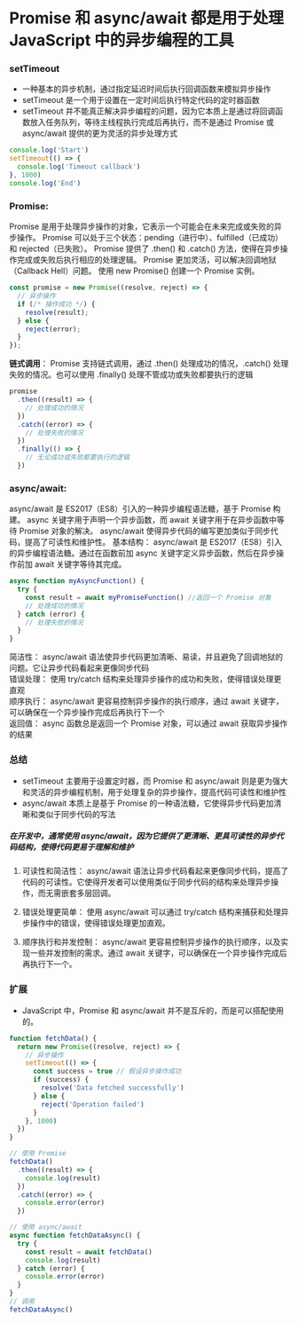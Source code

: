 # Promise 和 async/await 都是用于处理 JavaScript 中的异步编程的工具

### setTimeout

- 一种基本的异步机制，通过指定延迟时间后执行回调函数来模拟异步操作
- setTimeout 是一个用于设置在一定时间后执行特定代码的定时器函数
- setTimeout 并不能真正解决异步编程的问题，因为它本质上是通过将回调函数放入任务队列，等待主线程执行完成后再执行，而不是通过 Promise 或 async/await 提供的更为灵活的异步处理方式

```javascript
console.log('Start')
setTimeout(() => {
  console.log('Timeout callback')
}, 1000)
console.log('End')
```

### Promise:

Promise 是用于处理异步操作的对象，它表示一个可能会在未来完成或失败的异步操作。
Promise 可以处于三个状态：pending（进行中）、fulfilled（已成功）和 rejected（已失败）。
Promise 提供了 .then() 和 .catch() 方法，使得在异步操作完成或失败后执行相应的处理逻辑。
Promise 更加灵活，可以解决回调地狱（Callback Hell）问题。
使用 new Promise() 创建一个 Promise 实例。

```javascript
const promise = new Promise((resolve, reject) => {
  // 异步操作
  if (/* 操作成功 */) {
    resolve(result);
  } else {
    reject(error);
  }
});
```

**链式调用**： Promise 支持链式调用，通过 .then() 处理成功的情况，.catch() 处理失败的情况。也可以使用 .finally() 处理不管成功或失败都要执行的逻辑

```javascript
promise
  .then((result) => {
    // 处理成功的情况
  })
  .catch((error) => {
    // 处理失败的情况
  })
  .finally(() => {
    // 无论成功或失败都要执行的逻辑
  })
```

### async/await:

async/await 是 ES2017（ES8）引入的一种异步编程语法糖，基于 Promise 构建。
async 关键字用于声明一个异步函数，而 await 关键字用于在异步函数中等待 Promise 对象的解决。
async/await 使得异步代码的编写更加类似于同步代码，提高了可读性和维护性。
基本结构： async/await 是 ES2017（ES8）引入的异步编程语法糖。通过在函数前加 async 关键字定义异步函数，然后在异步操作前加 await 关键字等待其完成。

```javascript
async function myAsyncFunction() {
  try {
    const result = await myPromiseFunction() //返回一个 Promise 对象
    // 处理成功的情况
  } catch (error) {
    // 处理失败的情况
  }
}
```

简洁性： async/await 语法使异步代码更加清晰、易读，并且避免了回调地狱的问题。它让异步代码看起来更像同步代码  
错误处理： 使用 try/catch 结构来处理异步操作的成功和失败，使得错误处理更直观  
顺序执行： async/await 更容易控制异步操作的执行顺序，通过 await 关键字，可以确保在一个异步操作完成后再执行下一个  
返回值： async 函数总是返回一个 Promise 对象，可以通过 await 获取异步操作的结果

### 总结

- setTimeout 主要用于设置定时器，而 Promise 和 async/await 则是更为强大和灵活的异步编程机制，用于处理复杂的异步操作，提高代码可读性和维护性
- async/await 本质上是基于 Promise 的一种语法糖，它使得异步代码更加清晰和类似于同步代码的写法

##### 在开发中，通常使用 async/await，因为它提供了更清晰、更具可读性的异步代码结构，使得代码更易于理解和维护

1. 可读性和简洁性： async/await 语法让异步代码看起来更像同步代码，提高了代码的可读性。它使得开发者可以使用类似于同步代码的结构来处理异步操作，而无需嵌套多层回调。

2. 错误处理更简单： 使用 async/await 可以通过 try/catch 结构来捕获和处理异步操作中的错误，使得错误处理更加直观。

3. 顺序执行和并发控制： async/await 更容易控制异步操作的执行顺序，以及实现一些并发控制的需求。通过 await 关键字，可以确保在一个异步操作完成后再执行下一个。

### 扩展

- JavaScript 中，Promise 和 async/await 并不是互斥的，而是可以搭配使用的。

```javascript
function fetchData() {
  return new Promise((resolve, reject) => {
    // 异步操作
    setTimeout(() => {
      const success = true // 假设异步操作成功
      if (success) {
        resolve('Data fetched successfully')
      } else {
        reject('Operation failed')
      }
    }, 1000)
  })
}

// 使用 Promise
fetchData()
  .then((result) => {
    console.log(result)
  })
  .catch((error) => {
    console.error(error)
  })

// 使用 async/await
async function fetchDataAsync() {
  try {
    const result = await fetchData()
    console.log(result)
  } catch (error) {
    console.error(error)
  }
}
// 调用
fetchDataAsync()
```
